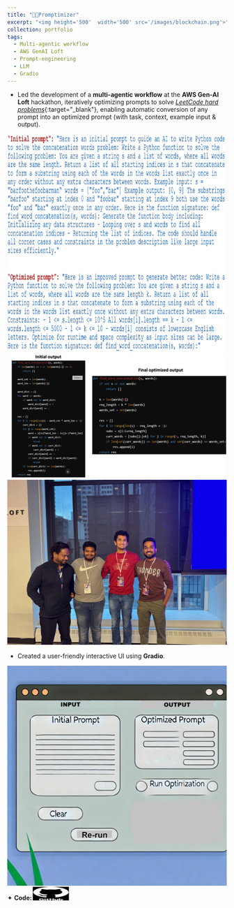 ```yaml
---
title: "👨‍💻Promptimizer"
excerpt: "<img height='500'  width='500' src='/images/blockchain.png'>"
collection: portfolio
tags: 
  - Multi-agentic workflow
  - AWS GenAI Loft
  - Prompt-engineering
  - LLM
  - Gradio
---
```


* Led the development of a **multi-agentic workflow** at the **AWS Gen-AI Loft** hackathon, iteratively optimizing prompts to solve [_LeetCode hard problems_](https://www.kaggle.com/datasets/akshatsharma0610/leetcode-all-hard-problems-dataset){:target="_blank"}, enabling automatic conversion of any prompt into an optimized prompt (with task, context, example input & output).

<img height="500" width="500" src="/images/prompt1.png" style="cursor: crosshair;">

<img src="/images/prompt2.png" style="cursor: crosshair;">

<img src="/images/hackathon.jpeg" style="cursor: crosshair;">

* Created a user-friendly interactive UI using **Gradio**.

<img src="/images/Graddaree.png" style="cursor: crosshair;">

<div class="flexcontainer">
<div>
      <span>✦ <strong>Code:</strong></span> <a href="https://github.com/SudarshanaSRao/Promptimizer" target="_blank" onclick="trackOutboundLink(this);">
    <img class="pulse" height="30px" src="/images/github-logo-git-hub-icon-with-text-on-white-and-black-background-free-vector.jpg" width="80px">
  </a>
</div>
</div>
<style>
@keyframes pulse {
  0% {
    transform: scale(1);
  }
  50% {
    transform: scale(1.05);
  }
  100% {
    transform: scale(1);
  }
}
.pulse {
  animation: pulse 2s infinite ease-in-out;
}
  </style>
